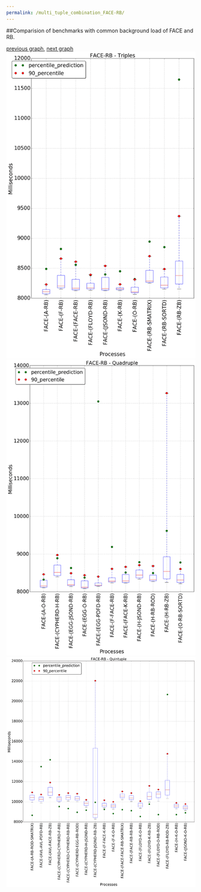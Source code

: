 ```yaml
---
permalink: /multi_tuple_combination_FACE-RB/
---
```


##Comparision of benchmarks with common background load of FACE and RB.

[previous graph](../multi_tuple_combination_FACE-PDFD/), [next graph](../multi_tuple_combination_FACE-ROD/)
![graph figure](./images/triple/FACE/FACE-RB_box.png)![graph figure](./images/quadruple/FACE/FACE-RB_box.png)![graph figure](./images/quintuple/FACE/FACE-RB_box.png)